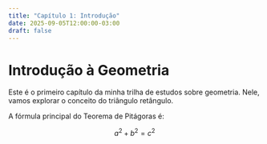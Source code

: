 ```yaml
---
title: "Capítulo 1: Introdução"
date: 2025-09-05T12:00:00-03:00
draft: false
---
```


# Introdução à Geometria

Este é o primeiro capítulo da minha trilha de estudos sobre geometria. Nele, vamos explorar o conceito do triângulo retângulo.

A fórmula principal do Teorema de Pitágoras é:

$$a^2 + b^2 = c^2$$
